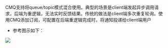 CMQ支持将queue/topic模式混合使用。典型的场景是client端发起异步调用请求，后端为重逻辑，无法实时反馈结果。传统的做法是client端多次重复轮询。使用CMQ添加订阅，可配置在后端重逻辑完成时，将通知投递给client端用户

- 参考图示如下：

![](http://imgcache.tce.fsphere.cn/image/mc.qcloudimg.com/static/img/3e3b93780bfe9c9b7965e27fb54e341a/image.png)
